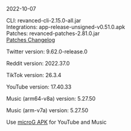 2022-10-07
  
CLI: revanced-cli-2.15.0-all.jar  
Integrations: app-release-unsigned-v0.51.0.apk  
Patches: revanced-patches-2.81.0.jar  
[Patches Changelog](https://github.com/revanced/revanced-patches/releases/tag/v2.81.0)  

Twitter version: 9.62.0-release.0  

Reddit version: 2022.37.0  

TikTok version: 26.3.4  

YouTube version: 17.40.33  

Music (arm64-v8a) version: 5.27.50  

Music (arm-v7a) version: 5.27.50  
 
Use [microG APK](https://www.apkmirror.com/apk/team-vanced/microg-youtube-vanced/) for YouTube and Music
